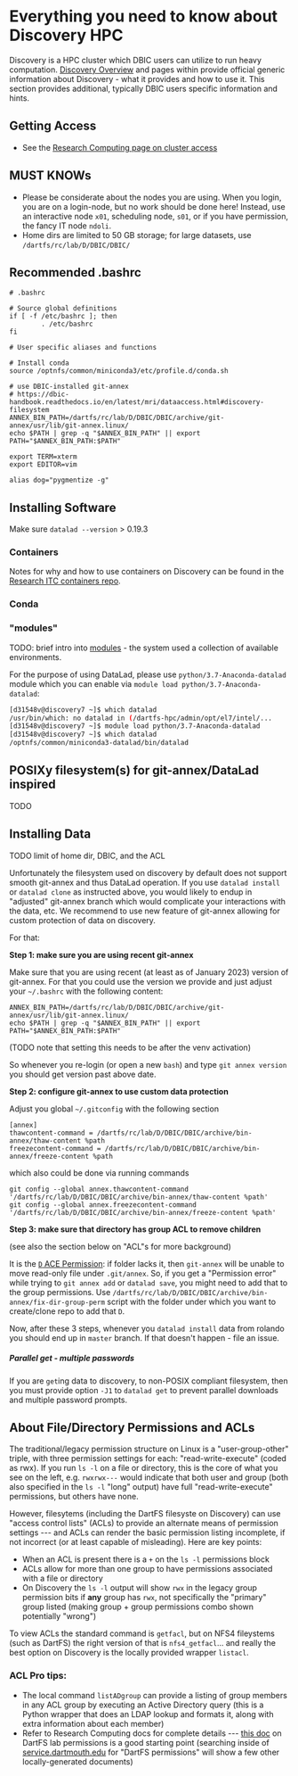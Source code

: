 # Everything you need to know about Discovery HPC

Discovery is a HPC cluster which DBIC users can utilize to run heavy computation.
[Discovery Overview](https://rc.dartmouth.edu/index.php/discovery-overview/) and pages within provide official generic information about Discovery - what it provides and how to use it.
This section provides additional, typically DBIC users specific information and hints.

## Getting Access

- See the [Research Computing page on cluster access](https://rc.dartmouth.edu/discovery-overview/accessing-the-cluster/)

## MUST KNOWs

- Please be considerate about the nodes you are using. When you login, you
  are on a login-node, but no work should be done here! Instead, use an interactive node `x01`, scheduling node, `s01`, or if you have permission, the fancy IT node `ndoli`.
- Home dirs are limited to 50 GB storage; for large datasets, use `/dartfs/rc/lab/D/DBIC/DBIC/`

## Recommended .bashrc

```
# .bashrc

# Source global definitions
if [ -f /etc/bashrc ]; then
        . /etc/bashrc
fi

# User specific aliases and functions

# Install conda
source /optnfs/common/miniconda3/etc/profile.d/conda.sh

# use DBIC-installed git-annex
# https://dbic-handbook.readthedocs.io/en/latest/mri/dataaccess.html#discovery-filesystem
ANNEX_BIN_PATH=/dartfs/rc/lab/D/DBIC/DBIC/archive/git-annex/usr/lib/git-annex.linux/
echo $PATH | grep -q "$ANNEX_BIN_PATH" || export PATH="$ANNEX_BIN_PATH:$PATH"

export TERM=xterm
export EDITOR=vim

alias dog="pygmentize -g"
```

## Installing Software

Make sure `datalad --version` > 0.19.3

### Containers

Notes for why and how to use containers on Discovery can be found in the
[Research ITC containers repo](https://git.dartmouth.edu/research-itc-public/containers-for-hpc/).

### Conda
### "modules"

TODO: brief intro into [modules](http://modules.sourceforge.net/) - the system used a collection of available environments.

For the purpose of using DataLad, please use `python/3.7-Anaconda-datalad` module which you can enable via `module load python/3.7-Anaconda-datalad`: 

```bash
[d31548v@discovery7 ~]$ which datalad
/usr/bin/which: no datalad in (/dartfs-hpc/admin/opt/el7/intel/...
[d31548v@discovery7 ~]$ module load python/3.7-Anaconda-datalad 
[d31548v@discovery7 ~]$ which datalad
/optnfs/common/miniconda3-datalad/bin/datalad
```


## POSIXy filesystem(s) for git-annex/DataLad inspired
TODO

## Installing Data
TODO limit of home dir, DBIC, and the ACL

Unfortunately the filesystem used on discovery by default does not support smooth git-annex and thus DataLad operation.
If you use `datalad install` or `datalad clone` as instructed above, you would likely to endup in "adjusted" git-annex branch which would complicate your interactions with the data, etc.
We recommend to use new feature of git-annex allowing for custom protection of data on discovery.

For that:

**Step 1: make sure you are using recent git-annex**

Make sure that you are using recent (at least as of January 2023) version of git-annex.
For that you could use the version we provide and just adjust your `~/.bashrc` with the following content:

```shell
ANNEX_BIN_PATH=/dartfs/rc/lab/D/DBIC/DBIC/archive/git-annex/usr/lib/git-annex.linux/
echo $PATH | grep -q "$ANNEX_BIN_PATH" || export PATH="$ANNEX_BIN_PATH:$PATH"
```

(TODO note that setting this needs to be after the venv activation)

So whenever you re-login (or open a new `bash`) and type `git annex version` you should get version past above date.

**Step 2: configure git-annex to use custom data protection**

Adjust you global `~/.gitconfig` with the following section

```
[annex]
thawcontent-command = /dartfs/rc/lab/D/DBIC/DBIC/archive/bin-annex/thaw-content %path
freezecontent-command = /dartfs/rc/lab/D/DBIC/DBIC/archive/bin-annex/freeze-content %path
```

which also could be done via running commands

```shell
git config --global annex.thawcontent-command '/dartfs/rc/lab/D/DBIC/DBIC/archive/bin-annex/thaw-content %path'
git config --global annex.freezecontent-command '/dartfs/rc/lab/D/DBIC/DBIC/archive/bin-annex/freeze-content %path'
```

**Step 3: make sure that directory has group ACL to remove children**

(see also the section below on "ACL"s for more background)

It is the [`D` ACE Permission](https://www.osc.edu/book/export/html/4523): if folder lacks it, then `git-annex` will be unable to move read-only file under `.git/annex`.
So, if you get a "Permission error" while trying to `git annex add` or `datalad save`, you might need to add that to the group permissions.
Use `/dartfs/rc/lab/D/DBIC/DBIC/archive/bin-annex/fix-dir-group-perm` script with the folder under which you want to create/clone repo to add that `D`.

Now, after these 3 steps, whenever you `datalad install` data from rolando you should end up in `master` branch.
If that doesn't happen - file an issue.

##### Parallel get - multiple passwords

If you are `get`ing data to discovery, to non-POSIX compliant filesystem, then you must provide option `-J1` to `datalad get` to prevent parallel downloads and multiple password prompts.

## About File/Directory Permissions and ACLs

The traditional/legacy permission structure on Linux is a "user-group-other" triple, with three permission settings for each: "read-write-execute" (coded as rwx). If you run `ls -l` on a file or directory, this is the core of what you see on the left, e.g. `rwxrwx---` would indicate that both user and group (both also specified in the `ls -l` "long" output) have full "read-write-execute" permissions, but others have none.

However, filesytems (including the DartFS filesyste on Discovery) can use "access control lists" (ACLs) to provide an alternate means of permission settings --- and ACLs can render the basic permission listing incomplete, if not incorrect (or at least capable of misleading). Here are key points:

- When an ACL is present there is a `+` on the `ls -l` permissions block
- ACLs allow for more than one group to have permissions associated with a file or directory
- On Discovery the `ls -l` output will show `rwx` in the legacy group permission bits if **any** group has `rwx`, not specifically the "primary" group listed (making group + group permissions combo shown potentially "wrong")

To view ACLs the standard command is `getfacl`, but on NFS4 fileystems (such as DartFS) the right version of that is `nfs4_getfacl`... and really the best option on Discovery is the locally provided wrapper `listacl`. 

### ACL Pro tips:

- The local command `listADgroup` can provide a listing of group members in any ACL group by executing an Active Directory query (this is a Python wrapper that does an LDAP lookup and formats it, along with extra information about each member)
- Refer to Research Computing docs for complete details --- [this doc](https://services.dartmouth.edu/TDClient/1806/Portal/KB/ArticleDet?ID=88459) on DartFS lab permissions is a good starting point (searching inside of [service.dartmouth.edu](service.dartmouth.edu) for "DartFS permissions" will show a few other locally-generated documents)

